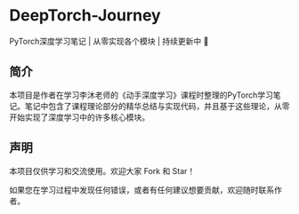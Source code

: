 # DeepTorch-Journey
PyTorch深度学习笔记 | 从零实现各个模块 | 持续更新中 🔄

## 简介

本项目是作者在学习李沐老师的《动手深度学习》课程时整理的PyTorch学习笔记。笔记中包含了课程理论部分的精华总结与实现代码，并且基于这些理论，从零开始实现了深度学习中的许多核心模块。

## 声明
本项目仅供学习和交流使用。欢迎大家 Fork 和 Star！

如果您在学习过程中发现任何错误，或者有任何建议想要贡献，欢迎随时联系作者。
